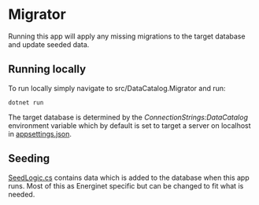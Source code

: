 # Migrator
Running this app will apply any missing migrations to the target database and update seeded data.


## Running locally
To run locally simply navigate to src/DataCatalog.Migrator and run:
```
dotnet run
```

The target database is determined by the *ConnectionStrings:DataCatalog* environment variable which by default is set to target a server on localhost in [appsettings.json](appsettings.json).

## Seeding
[SeedLogic.cs](SeedLogic.cs) contains data which is added to the database when this app runs. Most of this as Energinet specific but can be changed to fit what is needed.